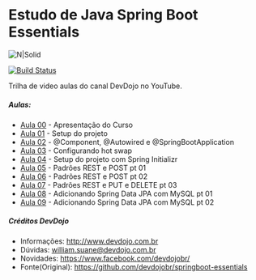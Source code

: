 # Estudo de Java Spring Boot Essentials

![N|Solid](https://sdtimes.com/wp-content/uploads/2018/03/spring-boot-490x257.png)

[![Build Status](https://travis-ci.org/joemccann/dillinger.svg?branch=master)](https://www.youtube.com/watch?v=R-F-UcDo_5I&list=PL62G310vn6nF3gssjqfCKLpTK2sZJ_a_1)

Trilha de video aulas do canal DevDojo no YouTube.

##### Aulas:
* [Aula 00](https://www.youtube.com/watch?v=R-F-UcDo_5I&list=PL62G310vn6nF3gssjqfCKLpTK2sZJ_a_1) - Apresentação do Curso
* [Aula 01](https://www.youtube.com/watch?v=SEfntdMLgjM&list=PL62G310vn6nF3gssjqfCKLpTK2sZJ_a_1&index=2) - Setup do projeto
* [Aula 02](https://www.youtube.com/watch?v=04B9ChWxpW0&list=PL62G310vn6nF3gssjqfCKLpTK2sZJ_a_1&index=3) - @Component, @Autowired e @SpringBootApplication
* [Aula 03](https://www.youtube.com/watch?v=f-x50JXMXPc&list=PL62G310vn6nF3gssjqfCKLpTK2sZJ_a_1&index=4) - Configurando hot swap
* [Aula 04](https://www.youtube.com/watch?v=nIOl_-Js0Dg&list=PL62G310vn6nF3gssjqfCKLpTK2sZJ_a_1&index=5) - Setup do projeto com Spring Initializr
* [Aula 05](https://www.youtube.com/watch?v=c25yit_NXvI&list=PL62G310vn6nF3gssjqfCKLpTK2sZJ_a_1&index=6) - Padrões REST e POST pt 01
* [Aula 06](https://www.youtube.com/watch?v=OpuoxXnv3Yw&list=PL62G310vn6nF3gssjqfCKLpTK2sZJ_a_1&index=7) - Padrões REST e POST pt 02
* [Aula 07](https://www.youtube.com/watch?v=694TB6CL55I&list=PL62G310vn6nF3gssjqfCKLpTK2sZJ_a_1&index=8) - Padrões REST e PUT e DELETE pt 03
* [Aula 08](https://www.youtube.com/watch?v=HXR9id5YE7Q&list=PL62G310vn6nF3gssjqfCKLpTK2sZJ_a_1&index=9) - Adicionando Spring Data JPA com MySQL pt 01
* [Aula 09](https://www.youtube.com/watch?v=bUBIkFnJqNc&list=PL62G310vn6nF3gssjqfCKLpTK2sZJ_a_1&index=10) - Adicionando Spring Data JPA com MySQL pt 02

##### Créditos DevDojo
- Informações: http://www.devdojo.com.br
- Dúvidas: william.suane@devdojo.com.br
- Novidades: https://www.facebook.com/devdojobr/
- Fonte(Original): https://github.com/devdojobr/springboot-essentials

